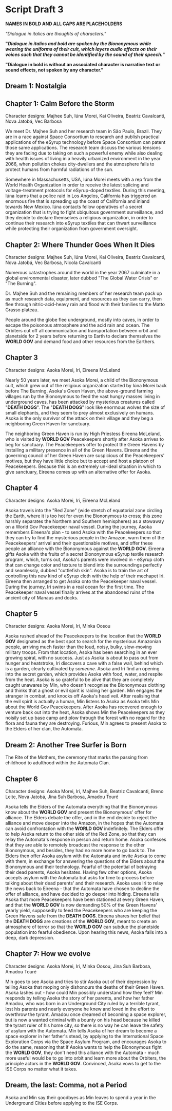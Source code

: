 # Script Draft 3

**NAMES IN BOLD AND ALL CAPS ARE PLACEHOLDERS**

*"Dialogue in italics are thoughts of characters."*

**"*Dialogue in italics and bold are spoken by the Biononymous while wearing the uniforms of their cult, which layers audio effects on their voices such that they cannot be identified by the sound of their speech.*"**

**"Dialogue in bold is without an associated character is narrative text or sound effects, not spoken by any character."**

## Dream 1: Nostalgia

## Chapter 1: Calm Before the Storm

Character designs: Majhee Suh, Iúna Morei, Kai Oliveira, Beatriz Cavalcanti, Nova Jatobá, Vec Barbosa

We meet Dr. Majhee Suh and her research team in São Paulo, Brazil. They are in a race against Space Consortium to research and publish practical applications of the eSyrup technology before Space Consortium can patent those same applications. The research team discuss the various tensions they are facing due to taking on such a powerful enemy while also dealing with health issues of living in a heavily urbanized environment in the year 2066, when pollution chokes city-dwellers and the atmosphere fails to protect humans from harmful radiations of the sun. 

Somewhere in Massachusetts, USA, Iúna Morei meets with a rep from the World Health Organization in order to receive the latest splicing and voltage-treatment protocols for eSyrup-doped textiles. During this meeting, Iúna learns that a police raid in Los Angelos, California has triggered an enormous fire that is spreading up the coast of California and inland towards New Mexico. Iúna contacts fellow operatives of a secret organization that is trying to fight ubiquitous government surveillance, and they decide to declare themselves a religious organization, in order to continue their research into eSyrup textiles that can thwart surveillance while protecting their organization from government oversight. 

## Chapter 2: Where Thunder Goes When It Dies

Character designs: Majhee Suh, Iúna Morei, Kai Oliveira, Beatriz Cavalcanti, Nova Jatobá, Vec Barbosa, Nicola Cavalcanti

Numerous catastrophes around the world in the year 2067 culminate in a global environmental disaster, later dubbed "The Global Water Crisis" or "The Burning". 

Dr. Majhee Suh and the remaining members of her research team pack up as much research data, equipment, and resources as they can carry, then flee through nitric-acid-heavy rain and flood with their families to the Matto Grasso plateau.

People around the globe flee underground, mostly into caves, in order to escape the poisonous atmosphere and the acid rain and ocean. The Orbiters cut off all communication and transportation between orbit and planetside for 2 years before returning to Earth to declare themselves the **WORLD GOV** and demand food and other resources from the Earthers. 

## Chapter 3

Character designs: Asoka Morei, Iri, Eireena McLeland

Nearly 50 years later, we meet Asoka Morei, a child of the Biononymous cult, which grew out of the religious organization started by Iúna Morei back before The Burning. Asoka's Green Haven, the above-ground farming villages run by the Biononymous to feed the vast hungry masses living in underground caves, has been attacked by mysterious creatures called "**DEATH DOGS**". The "**DEATH DOGS**" look like enormous wolves the size of small elephants, and they seem to prey almost exclusively on humans. Asoka is the only survivor of the attack on their village and they beg a neighboring Green Haven for sanctuary. 

The neighboring Green Haven is run by High Priestess Eireena McLeland, who is visited by **WORLD GOV** Peacekeepers shortly after Asoka arrives to beg for sanctuary. The Peacekeepers offer to protect the Green Havens by installing a military presence in all of the Green Havens. Eireena and the governing council of her Green Haven are suspicious of the Peacekeepers' motives, but they have little choice but to accept and host a platoon of Peacekeepers. Because this is an extremely un-ideal situation in which to give sanctuary, Eireena comes up with an alternative offer for Asoka. 

## Chapter 4

Character designs: Asoka Morei, Iri, Eireena McLeland

Asoka travels into the "Red Zone" (wide stretch of equatorial zone circling the Earth, where it is too hot for even the Biononymous to cross; this zone harshly separates the Northern and Southern hemispheres) as a stowaway on a World Gov Peacekeeper naval vessel. During the journey, Asoka remembers Eireena's plan - to send Asoka with the Peacekeepers so that they can try to find the mysterious people in the Amazon, warn them of the Peacekeepers' arrival and their questionable motives, and offer these people an alliance with the Biononymous against the **WORLD GOV**. Eireena gifts Asoka with the fruits of a secret Biononymous eSyrup textile research program, which, turns out, Asoka's parents were involved in - eSyrup cloth that can change color and texture to blend into the surroundings perfectly and seamlessly, dubbed "cuttlefish skin". Asoka is to train the art of controlling this new kind of eSyrup cloth with the help of their mechapet Iri. Eireena then arranged to get Asoka onto the Peacekeeper naval vessel. During the journey, Iri swims in a real ocean for the first time. The Peacekeeper naval vessel finally arrives at the abandoned ruins of the ancient city of Manaus and docks. 

## Chapter 5

Character designs: Asoka Morei, Iri, Minka Oosou

Asoka rushed ahead of the Peacekeepers to the location that the **WORLD GOV** designated as the best spot to search for the mysterious Amazonian people, arriving much faster than the loud, noisy, bulky, slow-moving military troops. From that location, Asoka has been searching in an ever growing spiral, with no success. Just as Asoka is about to pass out from hunger and heatstroke, Iri discovers a cave with a false wall, behind which is a garden, clearly cultivated by *someone*. Asoka and Iri find an opening into the secret garden, which provides Asoka with food, water, and respite from the heat. Asoka is so grateful to be alive that they are completely caught unawares by Min, who doesn't recognise the Biononymous clothing and thinks that a ghost or evil spirit is raiding her garden. Min engages the stranger in combat, and knocks off Asoka's head veil. After realising that the evil spirit is actually a human, Min listens to Asoka as Asoka tells Min about the World Gov Peacekeepers. After Asoka has recovered enough to venture back out into the heat, Asoka shows Min the Peacekeepers as they noisily set up base camp and plow through the forest with no regard for the flora and fauna they are destroying. Furious, Min agrees to present Asoka to the Elders of her clan, the Automata. 

## Dream 2: Another Tree Surfer is Born

The Rite of the Mothers, the ceremony that marks the passing from childhood to adulthood within the Automata Clan. 

## Chapter 6

Character designs: Asoka Morei, Iri, Majhee Suh, Beatriz Cavalcanti, Breno Leite, Nova Jatobá, Jina Suh Barbosa, Amadou Touré 

Asoka tells the Elders of the Automata everything that the Biononymous know about the **WORLD GOV** and present the Biononymous' offer for alliance. The Elders debate the offer, and in the end decide to reject the alliance and move deeper into the Amazon, in the hopes that the Automata can avoid confrontation with the **WORLD GOV** indefinitely. The Elders offer to help Asoka return to the other side of the Red Zone, so that they can relay the Automata's response in person and return home. Asoka confesses that they are able to remotely broadcast the response to the other Biononymous, and besides, they had no more home to go back to. The Elders then offer Asoka asylum with the Automata and invite Asoka to come with them, in exchange for answering the questions of the Elders about the Biononymous and their technology. Fearful of the potential of betraying their dead parents, Asoka hesitates. Having few other options, Asoka accepts asylum with the Automata but asks for time to process before talking about their dead parents' and their research. Asoka uses Iri to relay the news back to Eireena - that the Automata have chosen to decline the offer of alliance, and have decided to go deeper into hiding. Eireena tells Asoka that more Peacekeepers have been stationed at every Green Haven, and that the **WORLD GOV** is now demanding 50% of the Green Havens' yearly yield, supposedly to feed the Peacekeepers who are keeping the Green Havens safe from the **DEATH DOGS**. Eireena shares her belief that the **DEATH DOGS** are creations of the **WORLD GOV**, meant to create an atmosphere of terror so that the **WORLD GOV** can subdue the planetside population into fearful obedience. Upon hearing this news, Asoka falls into a deep, dark depression. 

## Chapter 7: How we evolve

Character designs: Asoka Morei, Iri, Minka Oosou, Jina Suh Barbosa, Amadou Touré

Min goes to see Asoka and tries to stir Asoka out of their depression by telling Asoka that moping only dishonours the deaths of their Green Haven. Asoka lashes out - how could Min possibly understand how they feel? Min responds by telling Asoka the story of her parents, and how her father Amadou, who was born in an Underground City ruled by a terrible tyrant, lost his parents and nearly everyone he knew and loved in the effort to overthrow the tyrant. Amadou once dreamed of becoming a space explorer, but is now a wanted criminal with a bounty on his head because he killed the tyrant ruler of his home city, so there is no way he can leave the safety of asylum with the Automata. Min tells Asoka of her dream to become a space explorer in her father's stead, by applying to the International Space Exploration Corps via the Space Asylum Program, and encourages Asoka to do the same, reasoning that if Asoka wants to help the Biononymous fight the **WORLD GOV**, they don't need this alliance with the Automata - much more useful would be to go into orbit and learn more about the Orbiters, the principle actors in the **WORLD GOV**. Convinced, Asoka vows to get to the ISE Corps no matter what it takes. 

## Dream, the last: Comma, not a Period

Asoka and Min say their goodbyes as Min leaves to spend a year in the Underground Cities before applying to the ISE Corps. 




 















